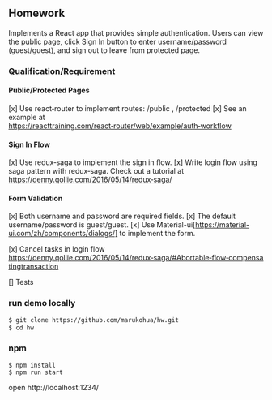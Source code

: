## Homework

Implements a React app that provides simple authentication. Users can view the public page, click Sign In button to enter username/password (guest/guest), and sign out to leave from protected page.

### Qualification/Requirement

#### Public/Protected Pages

[x] Use react‑router to implement routes: /public , /protected
[x] See an example at https://reacttraining.com/react‑router/web/example/auth‑workflow

#### Sign In Flow

[x] Use redux‑saga to implement the sign in flow.
[x] Write login flow using saga pattern with redux‑saga. Check out a tutorial at
https://denny.qollie.com/2016/05/14/redux‑saga/

#### Form Validation

[x] Both username and password are required fields.
[x] The default username/password is guest/guest.
[x] Use Material-ui[https://material-ui.com/zh/components/dialogs/] to implement the form.

[x] Cancel tasks in login flow https://denny.qollie.com/2016/05/14/redux‑saga/#Abortable‑flow‑compensatingtransaction

[] Tests

### run demo locally

```sh
$ git clone https://github.com/marukohua/hw.git
$ cd hw
```

### npm

```
$ npm install
$ npm run start
```

open http://localhost:1234/
